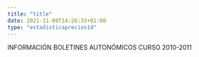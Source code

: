 ```yaml
---
title: "title"
date: 2021-11-09T14:26:33+01:00
type: "estadisticaprecios14"
---
```

INFORMACIÓN BOLETINES AUTONÓMICOS CURSO 2010-2011